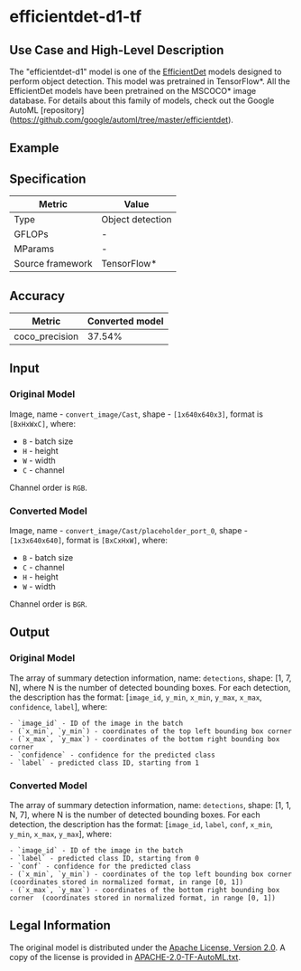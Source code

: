 # efficientdet-d1-tf

## Use Case and High-Level Description

The "efficientdet-d1" model is one of the [EfficientDet](https://arxiv.org/abs/1911.09070)
models  designed to perform object detection. This model was pretrained in TensorFlow*.
All the EfficientDet models have been pretrained on the MSCOCO* image database.
For details about this family of models, check out the Google AutoML [repository]
(https://github.com/google/automl/tree/master/efficientdet).

## Example

## Specification

| Metric            | Value           |
|-------------------|-----------------|
| Type              | Object detection|
| GFLOPs            |     -           |
| MParams           |     -           |
| Source framework  | TensorFlow\*    |

## Accuracy

| Metric | Converted model |
| ------ | --------------- |
| coco_precision | 37.54%|

## Input

### Original Model

Image, name - `convert_image/Cast`,  shape - `[1x640x640x3]`, format is `[BxHxWxC]`, where:

- `B` - batch size
- `H` - height
- `W` - width
- `C` - channel

Channel order is `RGB`.

### Converted Model

Image, name - `convert_image/Cast/placeholder_port_0`,  shape - `[1x3x640x640]`, format is `[BxCxHxW]`, where:

- `B` - batch size
- `C` - channel
- `H` - height
- `W` - width

Channel order is `BGR`.

## Output

### Original Model

The array of summary detection information, name: `detections`, shape: [1, 7, N], where N is the number of detected
bounding boxes. For each detection, the description has the format:
[`image_id`, `y_min`, `x_min`, `y_max`, `x_max`, `confidence`, `label`],
    where:

    - `image_id` - ID of the image in the batch
    - (`x_min`, `y_min`) - coordinates of the top left bounding box corner
    - (`x_max`, `y_max`) - coordinates of the bottom right bounding box corner
    - `confidence` - confidence for the predicted class
    - `label` - predicted class ID, starting from 1

### Converted Model

The array of summary detection information, name: `detections`, shape: [1, 1, N, 7], where N is the number of detected
bounding boxes. For each detection, the description has the format:
[`image_id`, `label`, `conf`, `x_min`, `y_min`, `x_max`, `y_max`],
    where:

    - `image_id` - ID of the image in the batch
    - `label` - predicted class ID, starting from 0
    - `conf` - confidence for the predicted class
    - (`x_min`, `y_min`) - coordinates of the top left bounding box corner (coordinates stored in normalized format, in range [0, 1])
    - (`x_max`, `y_max`) - coordinates of the bottom right bounding box corner  (coordinates stored in normalized format, in range [0, 1])

## Legal Information

The original model is distributed under the
[Apache License, Version 2.0](https://raw.githubusercontent.com/google/automl/master/LICENSE).
A copy of the license is provided in [APACHE-2.0-TF-AutoML.txt](../licenses/APACHE-2.0-TF-AutoML.txt).
